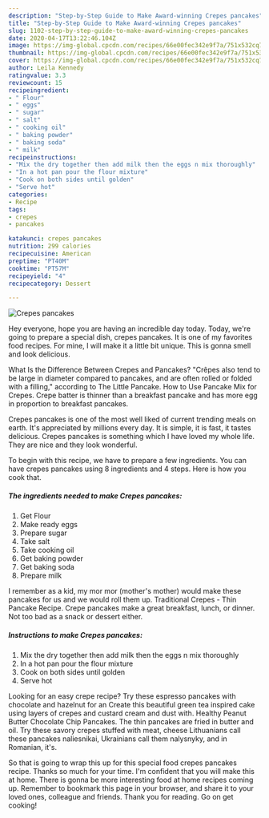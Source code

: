 ```yaml
---
description: "Step-by-Step Guide to Make Award-winning Crepes pancakes"
title: "Step-by-Step Guide to Make Award-winning Crepes pancakes"
slug: 1102-step-by-step-guide-to-make-award-winning-crepes-pancakes
date: 2020-04-17T13:22:46.104Z
image: https://img-global.cpcdn.com/recipes/66e00fec342e9f7a/751x532cq70/crepes-pancakes-recipe-main-photo.jpg
thumbnail: https://img-global.cpcdn.com/recipes/66e00fec342e9f7a/751x532cq70/crepes-pancakes-recipe-main-photo.jpg
cover: https://img-global.cpcdn.com/recipes/66e00fec342e9f7a/751x532cq70/crepes-pancakes-recipe-main-photo.jpg
author: Leila Kennedy
ratingvalue: 3.3
reviewcount: 15
recipeingredient:
- " Flour"
- " eggs"
- " sugar"
- " salt"
- " cooking oil"
- " baking powder"
- " baking soda"
- " milk"
recipeinstructions:
- "Mix the dry together then add milk then the eggs n mix thoroughly"
- "In a hot pan pour the flour mixture"
- "Cook on both sides until golden"
- "Serve hot"
categories:
- Recipe
tags:
- crepes
- pancakes

katakunci: crepes pancakes 
nutrition: 299 calories
recipecuisine: American
preptime: "PT40M"
cooktime: "PT57M"
recipeyield: "4"
recipecategory: Dessert

---
```



![Crepes pancakes](https://img-global.cpcdn.com/recipes/66e00fec342e9f7a/751x532cq70/crepes-pancakes-recipe-main-photo.jpg)

Hey everyone, hope you are having an incredible day today. Today, we're going to prepare a special dish, crepes pancakes. It is one of my favorites food recipes. For mine, I will make it a little bit unique. This is gonna smell and look delicious.

What Is the Difference Between Crepes and Pancakes? &#34;Crêpes also tend to be large in diameter compared to pancakes, and are often rolled or folded with a filling,&#34; according to The Little Pancake. How to Use Pancake Mix for Crepes. Crepe batter is thinner than a breakfast pancake and has more egg in proportion to breakfast pancakes.

Crepes pancakes is one of the most well liked of current trending meals on earth. It's appreciated by millions every day. It is simple, it is fast, it tastes delicious. Crepes pancakes is something which I have loved my whole life. They are nice and they look wonderful.


To begin with this recipe, we have to prepare a few ingredients. You can have crepes pancakes using 8 ingredients and 4 steps. Here is how you cook that.

<!--inarticleads1-->

##### The ingredients needed to make Crepes pancakes:

1. Get  Flour
1. Make ready  eggs
1. Prepare  sugar
1. Take  salt
1. Take  cooking oil
1. Get  baking powder
1. Get  baking soda
1. Prepare  milk


I remember as a kid, my mor mor (mother&#39;s mother) would make these pancakes for us and we would roll them up. Traditional Crepes - Thin Pancake Recipe. Crepe pancakes make a great breakfast, lunch, or dinner. Not too bad as a snack or dessert either. 

<!--inarticleads2-->

##### Instructions to make Crepes pancakes:

1. Mix the dry together then add milk then the eggs n mix thoroughly
1. In a hot pan pour the flour mixture
1. Cook on both sides until golden
1. Serve hot


Looking for an easy crepe recipe? Try these espresso pancakes with chocolate and hazelnut for an Create this beautiful green tea inspired cake using layers of crepes and custard cream and dust with. Healthy Peanut Butter Chocolate Chip Pancakes. The thin pancakes are fried in butter and oil. Try these savory crepes stuffed with meat, cheese Lithuanians call these pancakes naliesnikai, Ukrainians call them nalysnyky, and in Romanian, it&#39;s. 

So that is going to wrap this up for this special food crepes pancakes recipe. Thanks so much for your time. I'm confident that you will make this at home. There is gonna be more interesting food at home recipes coming up. Remember to bookmark this page in your browser, and share it to your loved ones, colleague and friends. Thank you for reading. Go on get cooking!

